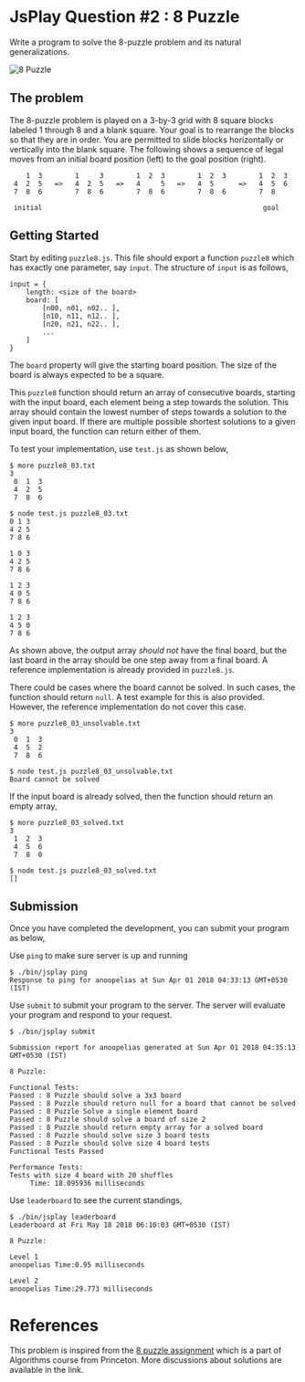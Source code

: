 # JsPlay Question #2 : 8 Puzzle

Write a program to solve the 8-puzzle problem and its natural generalizations.

![8 Puzzle](http://www.bestqualitytoys.com/files/images/thinkfunlarge/5853.jpg "8 Puzzle")

## The problem
The 8-puzzle problem is played on a 3-by-3 grid with 8 square blocks labeled 1 through 8 and a blank square. Your goal is to rearrange the blocks so that they are in order. You are permitted to slide blocks horizontally or vertically into the blank square. The following shows a sequence of legal moves from an initial board position (left) to the goal position (right). 

```
    1  3        1     3        1  2  3        1  2  3        1  2  3
 4  2  5   =>   4  2  5   =>   4     5   =>   4  5      =>   4  5  6
 7  8  6        7  8  6        7  8  6        7  8  6        7  8 

 initial                                                      goal
```

## Getting Started
Start by editing `puzzle8.js`. This file should export a function `puzzle8` which has exactly one parameter, say `input`. The
structure of `input` is as follows,

```
input = {
    length: <size of the board>
    board: [
    	[n00, n01, n02.. ],
    	[n10, n11, n12.. ],
    	[n20, n21, n22.. ],
    	...
    ]
}
```

The `board` property will give the starting board position. The size of the board is always expected to be a square. 

This `puzzle8` function should return an array of consecutive boards, starting with the input board, each element being a step towards the solution. This array should contain the lowest number of steps towards a solution to the given input board. If there are multiple possible shortest solutions to a given input board, the function can return either of them.

To test your implementation, use `test.js` as shown below,

```
$ more puzzle8_03.txt
3
 0  1  3
 4  2  5
 7  8  6

$ node test.js puzzle8_03.txt 
0 1 3
4 2 5
7 8 6

1 0 3
4 2 5
7 8 6

1 2 3
4 0 5
7 8 6

1 2 3
4 5 0
7 8 6

```
As shown above, the output array _should not_ have the final board, but the last board in the array should be one step away from a final board. A reference implementation is already provided in `puzzle8.js`.

There could be cases where the board cannot be solved. In such cases, the function should return `null`. A test example for this is also provided. However, the reference implementation do not cover this case.

```
$ more puzzle8_03_unsolvable.txt 
3
 0  1  3
 4  5  2
 7  8  6

$ node test.js puzzle8_03_unsolvable.txt 
Board cannot be solved

```

If the input board is already solved, then the function should return an empty array,
```
$ more puzzle8_03_solved.txt 
3
 1  2  3
 4  5  6
 7  8  0

$ node test.js puzzle8_03_solved.txt 
[]

```


## Submission
Once you have completed the development, you can submit your program as below,

Use `ping` to make sure server is up and running

```
$ ./bin/jsplay ping
Response to ping for anoopelias at Sun Apr 01 2018 04:33:13 GMT+0530 (IST)
```

Use `submit` to submit your program to the server. The server will evaluate your
program and respond to your request.

```
$ ./bin/jsplay submit

Submission report for anoopelias generated at Sun Apr 01 2018 04:35:13 GMT+0530 (IST)

8 Puzzle:

Functional Tests:
Passed : 8 Puzzle should solve a 3x3 board
Passed : 8 Puzzle should return null for a board that cannot be solved
Passed : 8 Puzzle Solve a single element board
Passed : 8 Puzzle should solve a board of size 2
Passed : 8 Puzzle should return empty array for a solved board
Passed : 8 Puzzle should solve size 3 board tests
Passed : 8 Puzzle should solve size 4 board tests
Functional Tests Passed

Performance Tests:
Tests with size 4 board with 20 shuffles
     Time: 18.095936 milliseconds

```

Use `leaderboard` to see the current standings,

```
$ ./bin/jsplay leaderboard
Leaderboard at Fri May 18 2018 06:10:03 GMT+0530 (IST)

8 Puzzle:

Level 1
anoopelias Time:0.95 milliseconds

Level 2
anoopelias Time:29.773 milliseconds

```

# References

This problem is inspired from the [8 puzzle assignment](https://www.cs.princeton.edu/courses/archive/spr10/cos226/assignments/8puzzle.html) which is a part of Algorithms course from Princeton. More discussions about solutions are available in the link.
